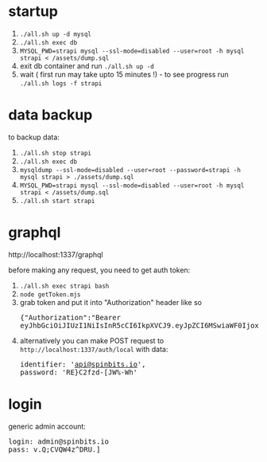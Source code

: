 # startup
1. `./all.sh up -d mysql`
2. `./all.sh exec db`
3. `MYSQL_PWD=strapi mysql --ssl-mode=disabled --user=root -h mysql strapi < /assets/dump.sql`
4. exit db container and run `./all.sh up -d` 
5. wait ( first run may take upto 15 minutes !) - to see progress run `./all.sh logs -f strapi`

# data backup
to backup data:
1. `./all.sh stop strapi`
2. `./all.sh exec db`
3. `mysqldump --ssl-mode=disabled --user=root --password=strapi -h mysql strapi > ./assets/dump.sql`
4. `MYSQL_PWD=strapi mysql --ssl-mode=disabled --user=root -h mysql strapi < /assets/dump.sql`
5. `./all.sh start strapi`
# graphql
http://localhost:1337/graphql

before making any request, you need to get auth token:

1. `./all.sh exec strapi bash`
2. `node getToken.mjs`
3. grab token and put it into "Authorization" header like so <pre>{"Authorization":"Bearer eyJhbGciOiJIUzI1NiIsInR5cCI6IkpXVCJ9.eyJpZCI6MSwiaWF0IjoxNjA0NDE4NjYyLCJleHAiOjE2MDcwMTA2NjJ9.vZCVhr6zjfpjRkdYM_pR_KUMFXsKwvH5qylUE9vjHhk"}</pre>
4. alternatively you can make POST request to `http://localhost:1337/auth/local` with data: <pre>identifier: 'api@spinbits.io',
password: 'RE}C2fzd-[JW%-Wh'</pre>

# login
generic admin account: 
<pre>
login: admin@spinbits.io
pass: v.Q;CVQW4z^DRU.]
</pre>
